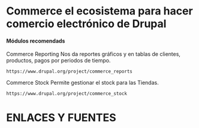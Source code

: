 Commerce el ecosistema para hacer comercio electrónico de Drupal
========

#### Módulos recomendads
Commerce Reporting
Nos da reportes gráficos y en tablas de clientes, productos, pagos por periodos de tiempo.
```
https://www.drupal.org/project/commerce_reports
```

Commerce Stock
Permite gestionar el stock para las Tiendas.
```
https://www.drupal.org/project/commerce_stock
```


ENLACES Y FUENTES
=================
